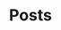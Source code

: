 ---
title: "Posts"
description: ""

cascade:
  showDate: true
  showAuthor: true
  showSummary: true
  invertPagination: true
---